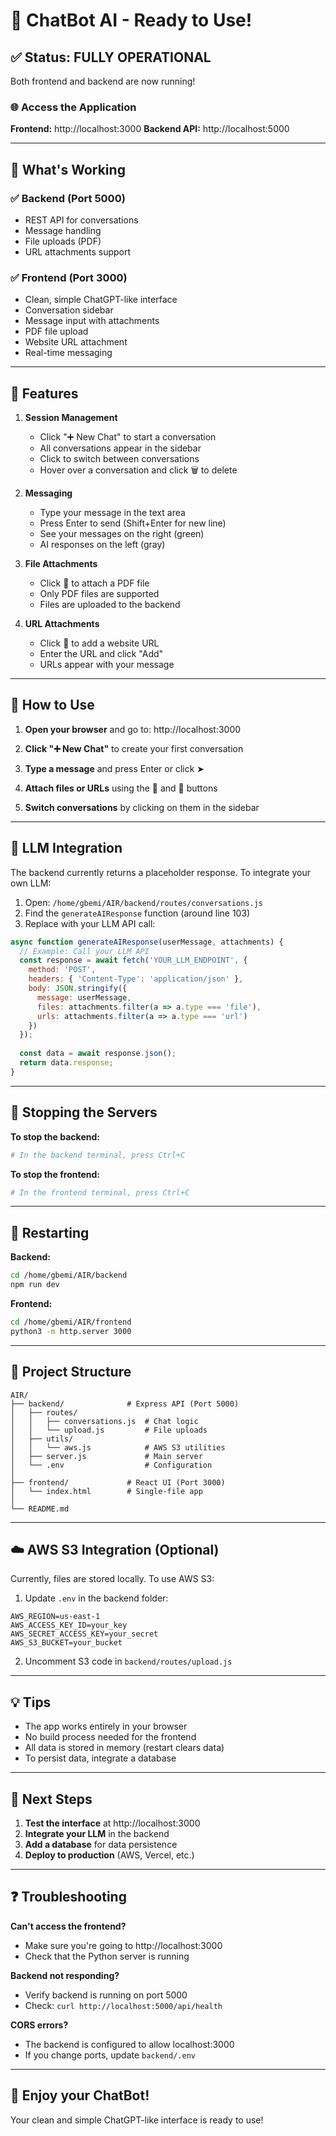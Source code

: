 # 🎉 ChatBot AI - Ready to Use!

## ✅ Status: FULLY OPERATIONAL

Both frontend and backend are now running!

### 🌐 Access the Application

**Frontend:** http://localhost:3000
**Backend API:** http://localhost:5000

---

## 🚀 What's Working

### ✅ Backend (Port 5000)
- REST API for conversations
- Message handling
- File uploads (PDF)
- URL attachments support

### ✅ Frontend (Port 3000)
- Clean, simple ChatGPT-like interface
- Conversation sidebar
- Message input with attachments
- PDF file upload
- Website URL attachment
- Real-time messaging

---

## 🎨 Features

1. **Session Management**
   - Click "➕ New Chat" to start a conversation
   - All conversations appear in the sidebar
   - Click to switch between conversations
   - Hover over a conversation and click 🗑️ to delete

2. **Messaging**
   - Type your message in the text area
   - Press Enter to send (Shift+Enter for new line)
   - See your messages on the right (green)
   - AI responses on the left (gray)

3. **File Attachments**
   - Click 📎 to attach a PDF file
   - Only PDF files are supported
   - Files are uploaded to the backend

4. **URL Attachments**
   - Click 🔗 to add a website URL
   - Enter the URL and click "Add"
   - URLs appear with your message

---

## 🔧 How to Use

1. **Open your browser** and go to: http://localhost:3000

2. **Click "➕ New Chat"** to create your first conversation

3. **Type a message** and press Enter or click ➤

4. **Attach files or URLs** using the 📎 and 🔗 buttons

5. **Switch conversations** by clicking on them in the sidebar

---

## 🤖 LLM Integration

The backend currently returns a placeholder response. To integrate your own LLM:

1. Open: `/home/gbemi/AIR/backend/routes/conversations.js`
2. Find the `generateAIResponse` function (around line 103)
3. Replace with your LLM API call:

```javascript
async function generateAIResponse(userMessage, attachments) {
  // Example: Call your LLM API
  const response = await fetch('YOUR_LLM_ENDPOINT', {
    method: 'POST',
    headers: { 'Content-Type': 'application/json' },
    body: JSON.stringify({
      message: userMessage,
      files: attachments.filter(a => a.type === 'file'),
      urls: attachments.filter(a => a.type === 'url')
    })
  });
  
  const data = await response.json();
  return data.response;
}
```

---

## 🛑 Stopping the Servers

**To stop the backend:**
```bash
# In the backend terminal, press Ctrl+C
```

**To stop the frontend:**
```bash
# In the frontend terminal, press Ctrl+C
```

---

## 🔄 Restarting

**Backend:**
```bash
cd /home/gbemi/AIR/backend
npm run dev
```

**Frontend:**
```bash
cd /home/gbemi/AIR/frontend
python3 -m http.server 3000
```

---

## 📂 Project Structure

```
AIR/
├── backend/              # Express API (Port 5000)
│   ├── routes/
│   │   ├── conversations.js  # Chat logic
│   │   └── upload.js         # File uploads
│   ├── utils/
│   │   └── aws.js            # AWS S3 utilities
│   ├── server.js             # Main server
│   └── .env                  # Configuration
│
├── frontend/             # React UI (Port 3000)
│   └── index.html        # Single-file app
│
└── README.md
```

---

## ☁️ AWS S3 Integration (Optional)

Currently, files are stored locally. To use AWS S3:

1. Update `.env` in the backend folder:
```env
AWS_REGION=us-east-1
AWS_ACCESS_KEY_ID=your_key
AWS_SECRET_ACCESS_KEY=your_secret
AWS_S3_BUCKET=your_bucket
```

2. Uncomment S3 code in `backend/routes/upload.js`

---

## 💡 Tips

- The app works entirely in your browser
- No build process needed for the frontend
- All data is stored in memory (restart clears data)
- To persist data, integrate a database

---

## 🎯 Next Steps

1. **Test the interface** at http://localhost:3000
2. **Integrate your LLM** in the backend
3. **Add a database** for data persistence
4. **Deploy to production** (AWS, Vercel, etc.)

---

## ❓ Troubleshooting

**Can't access the frontend?**
- Make sure you're going to http://localhost:3000
- Check that the Python server is running

**Backend not responding?**
- Verify backend is running on port 5000
- Check: `curl http://localhost:5000/api/health`

**CORS errors?**
- The backend is configured to allow localhost:3000
- If you change ports, update `backend/.env`

---

## 🎉 Enjoy your ChatBot!

Your clean and simple ChatGPT-like interface is ready to use!

